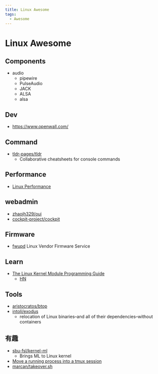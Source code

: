 ```yaml
---
title: Linux Awesome
tags:
  - Awesome
---
```


# Linux Awesome

## Components

- audio
  - pipewire
  - PulseAudio
  - JACK
  - ALSA
  - alsa

## Dev

- https://www.openwall.com/

## Command

- [tldr-pages/tldr](https://github.com/tldr-pages/tldr)
  - Collaborative cheatsheets for console commands

## Performance

- [Linux Performance](http://www.brendangregg.com/linuxperf.html)

## webadmin

- [zhaojh329/oui](https://github.com/zhaojh329/oui)
- [cockpit-project/cockpit](https://github.com/cockpit-project/cockpit)

## Firmware

- [fwupd](https://fwupd.org/)
  Linux Vendor Firmware Service

## Learn

- [The Linux Kernel Module Programming Guide](https://sysprog21.github.io/lkmpg/)
  - [HN](https://news.ycombinator.com/item?id=28283030)

## Tools

- [aristocratos/btop](https://github.com/aristocratos/btop)
- [intoli/exodus](https://github.com/intoli/exodus)
  - relocation of Linux binaries–and all of their dependencies–without containers

## 有趣

- [sbu-fsl/kernel-ml](https://github.com/sbu-fsl/kernel-ml)
  - Brings ML to Linux kernel
- [Move a running process into a tmux session](https://xai.sh/2020/10/16/Move-running-process-into-tmux-session.html)
- [marcan/takeover.sh](https://github.com/marcan/takeover.sh)
